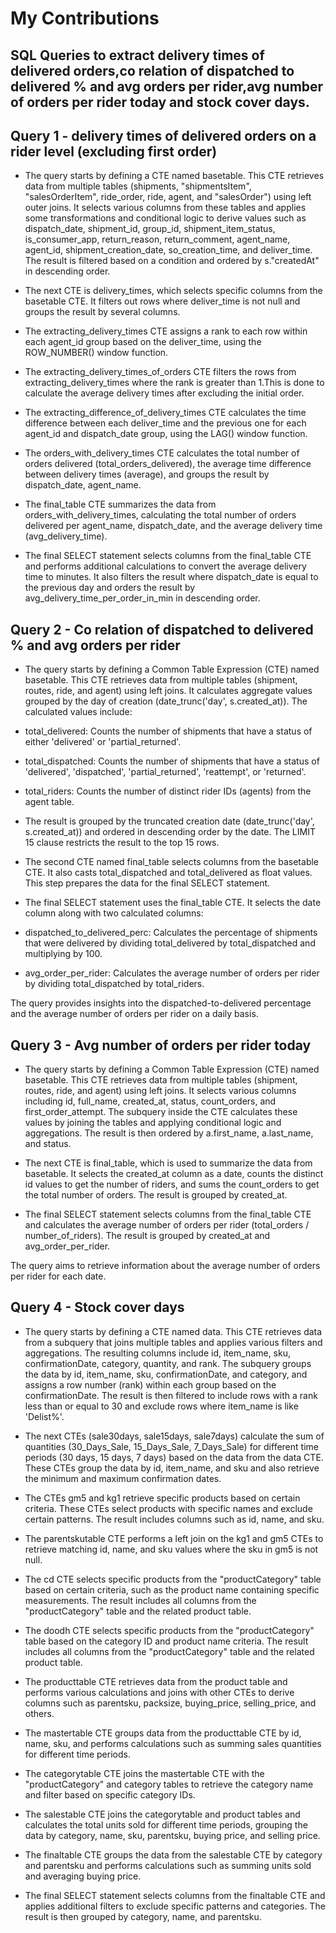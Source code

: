 # My Contributions

## SQL Queries to extract delivery times of delivered orders,co relation of dispatched to delivered % and avg orders per rider,avg number of orders per rider today and stock cover days.


## Query 1 - delivery times of delivered orders on a rider level (excluding first order)

- The query starts by defining a CTE named basetable. This CTE retrieves data from multiple tables (shipments, "shipmentsItem", "salesOrderItem", ride_order, ride, agent, and "salesOrder") using left outer joins. It selects various columns from these tables and applies some transformations and conditional logic to derive values such as dispatch_date, shipment_id, group_id, shipment_item_status, is_consumer_app, return_reason, return_comment, agent_name, agent_id, shipment_creation_date, so_creation_time, and deliver_time. The result is filtered based on a condition and ordered by s."createdAt" in descending order.

- The next CTE is delivery_times, which selects specific columns from the basetable CTE. It filters out rows where deliver_time is not null and groups the result by several columns.

- The extracting_delivery_times CTE assigns a rank to each row within each agent_id group based on the deliver_time, using the ROW_NUMBER() window function.

- The extracting_delivery_times_of_orders CTE filters the rows from extracting_delivery_times where the rank is greater than 1.This is done to calculate the average delivery times after excluding the initial order.

- The extracting_difference_of_delivery_times CTE calculates the time difference between each deliver_time and the previous one for each agent_id and dispatch_date group, using the LAG() window function.

- The orders_with_delivery_times CTE calculates the total number of orders delivered (total_orders_delivered), the average time difference between delivery times (average), and groups the result by dispatch_date, agent_name.

- The final_table CTE summarizes the data from orders_with_delivery_times, calculating the total number of orders delivered per agent_name, dispatch_date, and the average delivery time (avg_delivery_time).

- The final SELECT statement selects columns from the final_table CTE and performs additional calculations to convert the average delivery time to minutes. It also filters the result where dispatch_date is equal to the previous day and orders the result by avg_delivery_time_per_order_in_min in descending order.





## Query 2 - Co relation of dispatched to delivered % and avg orders per rider

- The query starts by defining a Common Table Expression (CTE) named basetable. This CTE retrieves data from multiple tables (shipment, routes, ride, and agent) using left joins. It calculates aggregate values grouped by the day of creation (date_trunc('day', s.created_at)). The calculated values include:

-  total_delivered: Counts the number of shipments that have a status of either 'delivered' or 'partial_returned'.
-  total_dispatched: Counts the number of shipments that have a status of 'delivered', 'dispatched', 'partial_returned', 'reattempt', or 'returned'.
-  total_riders: Counts the number of distinct rider IDs (agents) from the agent table.
-  The result is grouped by the truncated creation date (date_trunc('day', s.created_at)) and ordered in descending order by the date. The LIMIT 15 clause restricts the result to the top 15 rows.

- The second CTE named final_table selects columns from the basetable CTE. It also casts total_dispatched and total_delivered as float values. This step prepares the data for the final SELECT statement.

- The final SELECT statement uses the final_table CTE. It selects the date column along with two calculated columns:

-  dispatched_to_delivered_perc: Calculates the percentage of shipments that were delivered by dividing total_delivered by total_dispatched and multiplying by 100.
-  avg_order_per_rider: Calculates the average number of orders per rider by dividing total_dispatched by total_riders.

The query provides insights into the dispatched-to-delivered percentage and the average number of orders per rider on a daily basis. 

## Query 3 - Avg number of orders per rider today

- The query starts by defining a Common Table Expression (CTE) named basetable. This CTE retrieves data from multiple tables (shipment, routes, ride, and agent) using left joins. It selects various columns including id, full_name, created_at, status, count_orders, and first_order_attempt. The subquery inside the CTE calculates these values by joining the tables and applying conditional logic and aggregations. The result is then ordered by a.first_name, a.last_name, and status.

- The next CTE is final_table, which is used to summarize the data from basetable. It selects the created_at column as a date, counts the distinct id values to get the number of riders, and sums the count_orders to get the total number of orders. The result is grouped by created_at.

- The final SELECT statement selects columns from the final_table CTE and calculates the average number of orders per rider (total_orders / number_of_riders). The result is grouped by created_at and avg_order_per_rider.

The query aims to retrieve information about the average number of orders per rider for each date. 

## Query 4 - Stock cover days

- The query starts by defining a CTE named data. This CTE retrieves data from a subquery that joins multiple tables and applies various filters and aggregations. The resulting columns include id, item_name, sku, confirmationDate, category, quantity, and rank. The subquery groups the data by id, item_name, sku, confirmationDate, and category, and assigns a row number (rank) within each group based on the confirmationDate. The result is then filtered to include rows with a rank less than or equal to 30 and exclude rows where item_name is like 'Delist%'.

- The next CTEs (sale30days, sale15days, sale7days) calculate the sum of quantities (30_Days_Sale, 15_Days_Sale, 7_Days_Sale) for different time periods (30 days, 15 days, 7 days) based on the data from the data CTE. These CTEs group the data by id, item_name, and sku and also retrieve the minimum and maximum confirmation dates.

- The CTEs gm5 and kg1 retrieve specific products based on certain criteria. These CTEs select products with specific names and exclude certain patterns. The result includes columns such as id, name, and sku.

- The parentskutable CTE performs a left join on the kg1 and gm5 CTEs to retrieve matching id, name, and sku values where the sku in gm5 is not null.

- The cd CTE selects specific products from the "productCategory" table based on certain criteria, such as the product name containing specific measurements. The result includes all columns from the "productCategory" table and the related product table.

- The doodh CTE selects specific products from the "productCategory" table based on the category ID and product name criteria. The result includes all columns from the "productCategory" table and the related product table.

- The producttable CTE retrieves data from the product table and performs various calculations and joins with other CTEs to derive columns such as parentsku, packsize, buying_price, selling_price, and others.

- The mastertable CTE groups data from the producttable CTE by id, name, sku, and performs calculations such as summing sales quantities for different time periods.

- The categorytable CTE joins the mastertable CTE with the "productCategory" and category tables to retrieve the category name and filter based on specific category IDs.

- The salestable CTE joins the categorytable and product tables and calculates the total units sold for different time periods, grouping the data by category, name, sku, parentsku, buying price, and selling price.

- The finaltable CTE groups the data from the salestable CTE by category and parentsku and performs calculations such as summing units sold and averaging buying price.

- The final SELECT statement selects columns from the finaltable CTE and applies additional filters to exclude specific patterns and categories. The result is then grouped by category, name, and parentsku.
